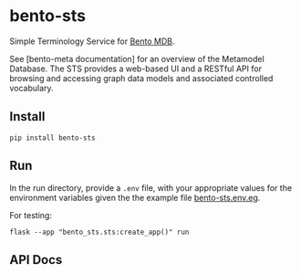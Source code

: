 # bento-sts

Simple Terminology Service for [Bento MDB](https://github.com/CBIIT/bento-mdb).

See [bento-meta documentation] for an overview of the Metamodel
Database. The STS provides a web-based UI and a RESTful API for
browsing and accessing graph data models and associated controlled
vocabulary.

## Install

    pip install bento-sts

## Run

In the run directory, provide a `.env` file, with your appropriate
values for the environment variables given the the example file
[bento-sts.env.eg](./python/bento-sts.env.eg).

For testing:

    flask --app "bento_sts.sts:create_app()" run

## API Docs



